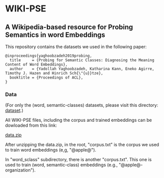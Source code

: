 # WIKI-PSE
## A Wikipedia-based resource for Probing Semantics in word Embeddings
This repository contains the datasets we used in the following paper:

```
@inproceedings{yaghoobzadeh2019probing,
  title     = {Probing for Semantic Classes: Diagnosing the Meaning Content of Word Embeddings},
  author    = {Yadollah Yaghoobzadeh, Katharina Kann, Eneko Agirre, Timothy J. Hazen and Hinrich Sch{\"{u}}tze},
  booktitle = {Proceedings of ACL},
}
```



### Data
(For only the (word, semantic-classes) datasets, please visit this directory:
[dataset](https://github.com/yyaghoobzadeh/WIKI-PSE/tree/master/dataset).)

All WIKI-PSE files, including the corpus and trained embeddings can be dowloaded from this link:

[data.zip](http://cistern.cis.lmu.de/WIKI-PSE/data.zip)

After unzipping the data.zip, in the root, "corpus.txt" is the corpus we used to train word embeddings (e,g, "@apple@").

In "word_sclass" subdirectory, there is another "corpus.txt". This one is used to train (word, semantic-class) embeddings (e.g., "@apple@-organization").





